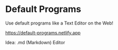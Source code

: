 # Default Programs
 Use default programs like a Text Editor on the Web!

https://default-programs.netlify.app

Idea: .md (Markdown) Editor